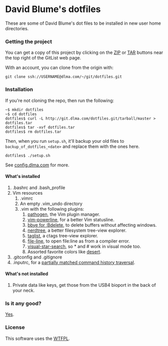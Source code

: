 # David Blume's dotfiles

These are some of David Blume's dot files to be installed
in new user home directories.

### Getting the project

You can get a copy of this project by clicking on the
[ZIP](http://git.dlma.com/dotfiles.git/zipball/master)
or [TAR](http://git.dlma.com/dotfiles.git/tarball/master) buttons
near the top right of the GitList web page.

With an account, you can clone from the origin with:

    git clone ssh://USERNAME@dlma.com/~/git/dotfiles.git

### Installation 

If you're not cloning the repo, then run the following:

    ~$ mkdir dotfiles
    ~$ cd dotfiles
    dotfiles$ curl -L http://git.dlma.com/dotfiles.git/tarball/master > dotfiles.tar
    dotfiles$ tar -xvf dotfiles.tar
    dotfiles$ rm dotfiles.tar

Then, when you run `setup.sh`, it'll backup your old files to `backup_of_dotfiles_<date>`
and replace them with the ones here.

    dotfiles$ ./setup.sh

See [config.dlma.com](http://config.dlma.com) for more.

#### What's installed

1. .bashrc and .bash_profile
2. Vim resources
    1. .vimrc
    2. An empty .vim_undo directory
    3. .vim with the following plugins:
        1. [pathogen](https://github.com/tpope/vim-pathogen), the Vim plugin manager.
        2. [vim-powerline](https://github.com/Lokaltog/vim-powerline), for a better Vim statusline.
        3. [bbye for :Bdelete](https://github.com/moll/vim-bbye), to delete buffers without affecting windows.
        4. [nerdtree](https://github.com/scrooloose/nerdtree), a better filesystem tree-view explorer.
        5. [taglist](http://www.vim.org/scripts/script.php?script_id=273), a ctags tree-view explorer.
        6. [file-line](http://www.vim.org/scripts/script.php?script_id=2184), to open file:line as from a compiler error.
        7. [visual-star-search](http://got-ravings.blogspot.com/2008/07/vim-pr0n-visual-search-mappings.html), so * and # work in visual mode too.
        8. Assorted favorite colors like [desert](https://github.com/dblume/desert.vim).
3. .gitconfig and .gitignore
4. .inputrc, for a [partially matched command history traversal](http://askubuntu.com/questions/59846/bash-history-search-partial-up-arrow/59855#59855).

#### What's not installed

1. Private data like keys, get those from the USB4 bioport in the back of your neck.

### Is it any good?

[Yes](https://news.ycombinator.com/item?id=3067434).

### License

This software uses the [WTFPL](http://www.wtfpl.net/).

